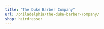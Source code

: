```yaml
---
title: "The Duke Barber Company"
url: /philadelphia/the-duke-barber-company/
shop: hairdresser
---
```

